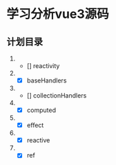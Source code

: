# 学习分析vue3源码

## 计划目录
1. - [] reactivity
  1. - [x] baseHandlers
  2. - [] collectionHandlers
  3. - [x] computed
  4. - [x] effect
  5. - [x] reactive
  6. - [x] ref